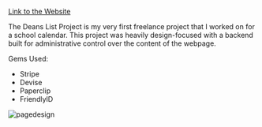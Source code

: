 [Link to the Website](http://deanslistproject.com)

The Deans List Project is my very first freelance project that I worked on for a school calendar. This project was heavily design-focused with a backend built for administrative control over the content of the webpage.

Gems Used:
- Stripe
- Devise
- Paperclip
- FriendlyID

![pagedesign](https://cloud.githubusercontent.com/assets/5783423/3882222/1a263a70-2195-11e4-817d-2f2b8afaaf32.png)
